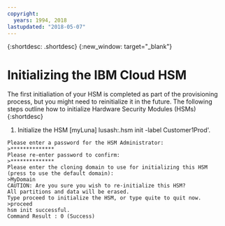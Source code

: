 ```yaml
---
copyright:
  years: 1994, 2018
lastupdated: "2018-05-07"
---
```


{:shortdesc: .shortdesc}
{:new_window: target="_blank"}

# Initializing the IBM Cloud HSM

The first initialiation of your HSM is completed as part of the provisioning process, but you might need to reinitialize it in the future. 
The following steps outline how to initialize Hardware Security Modules (HSMs) 
{:shortdesc}

1. Initialize the HSM [myLuna] lusash:.hsm init -label Customer1Prod'.
```
Please enter a password for the HSM Administrator:
>**************
Please re-enter password to confirm:
>**************
Please enter the cloning domain to use for initializing this HSM (press to use the default domain):
>MyDomain
CAUTION: Are you sure you wish to re-initialize this HSM?
All partitions and data will be erased.
Type proceed to initialize the HSM, or type quite to quit now.
>proceed
hsm init successful.
Command Result : 0 (Success)
```
